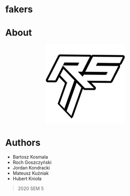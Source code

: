 # fakers

# About
<p align="center">
  <img src="client/src/Assets/logo512frs.png" width="250" title="Logo">
</p>

# Authors
- Bartosz Kosmala
- Roch Goszczyński
- Jordan Kondracki
- Mateusz Kuźniak
- Hubert Knioła

> 2020 SEM 5
